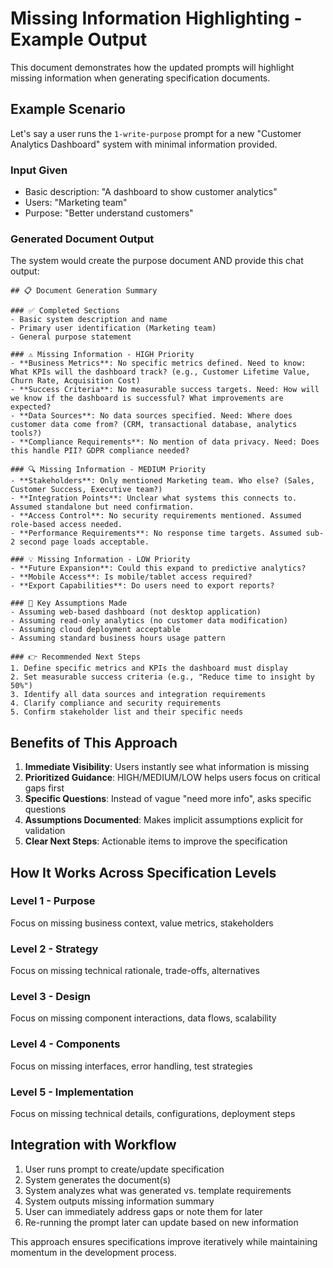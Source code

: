 # Missing Information Highlighting - Example Output

This document demonstrates how the updated prompts will highlight missing information when generating specification documents.

## Example Scenario

Let's say a user runs the `1-write-purpose` prompt for a new "Customer Analytics Dashboard" system with minimal information provided.

### Input Given
- Basic description: "A dashboard to show customer analytics"
- Users: "Marketing team"
- Purpose: "Better understand customers"

### Generated Document Output

The system would create the purpose document AND provide this chat output:

```
## 📋 Document Generation Summary

### ✅ Completed Sections
- Basic system description and name
- Primary user identification (Marketing team)
- General purpose statement

### ⚠️ Missing Information - HIGH Priority
- **Business Metrics**: No specific metrics defined. Need to know: What KPIs will the dashboard track? (e.g., Customer Lifetime Value, Churn Rate, Acquisition Cost)
- **Success Criteria**: No measurable success targets. Need: How will we know if the dashboard is successful? What improvements are expected?
- **Data Sources**: No data sources specified. Need: Where does customer data come from? (CRM, transactional database, analytics tools?)
- **Compliance Requirements**: No mention of data privacy. Need: Does this handle PII? GDPR compliance needed?

### 🔍 Missing Information - MEDIUM Priority  
- **Stakeholders**: Only mentioned Marketing team. Who else? (Sales, Customer Success, Executive team?)
- **Integration Points**: Unclear what systems this connects to. Assumed standalone but need confirmation.
- **Access Control**: No security requirements mentioned. Assumed role-based access needed.
- **Performance Requirements**: No response time targets. Assumed sub-2 second page loads acceptable.

### 💡 Missing Information - LOW Priority
- **Future Expansion**: Could this expand to predictive analytics?
- **Mobile Access**: Is mobile/tablet access required?
- **Export Capabilities**: Do users need to export reports?

### 🤔 Key Assumptions Made
- Assuming web-based dashboard (not desktop application)
- Assuming read-only analytics (no customer data modification)
- Assuming cloud deployment acceptable
- Assuming standard business hours usage pattern

### 👉 Recommended Next Steps
1. Define specific metrics and KPIs the dashboard must display
2. Set measurable success criteria (e.g., "Reduce time to insight by 50%")
3. Identify all data sources and integration requirements
4. Clarify compliance and security requirements
5. Confirm stakeholder list and their specific needs
```

## Benefits of This Approach

1. **Immediate Visibility**: Users instantly see what information is missing
2. **Prioritized Guidance**: HIGH/MEDIUM/LOW helps users focus on critical gaps first
3. **Specific Questions**: Instead of vague "need more info", asks specific questions
4. **Assumptions Documented**: Makes implicit assumptions explicit for validation
5. **Clear Next Steps**: Actionable items to improve the specification

## How It Works Across Specification Levels

### Level 1 - Purpose
Focus on missing business context, value metrics, stakeholders

### Level 2 - Strategy  
Focus on missing technical rationale, trade-offs, alternatives

### Level 3 - Design
Focus on missing component interactions, data flows, scalability

### Level 4 - Components
Focus on missing interfaces, error handling, test strategies

### Level 5 - Implementation
Focus on missing technical details, configurations, deployment steps

## Integration with Workflow

1. User runs prompt to create/update specification
2. System generates the document(s)
3. System analyzes what was generated vs. template requirements
4. System outputs missing information summary
5. User can immediately address gaps or note them for later
6. Re-running the prompt later can update based on new information

This approach ensures specifications improve iteratively while maintaining momentum in the development process.